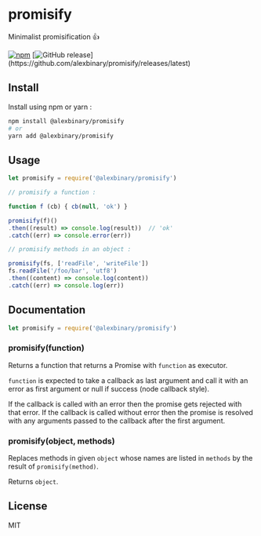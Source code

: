 # promisify

Minimalist promisification 👍

[![npm](https://img.shields.io/npm/v/@alexbinary/promisify.svg)](https://www.npmjs.com/package/@alexbinary/promisify)
[![GitHub release](https://img.shields.io/github/release/alexbinary/promisify.svg?label="github")](https://github.com/alexbinary/promisify/releases/latest)

## Install

Install using npm or yarn :

```bash
npm install @alexbinary/promisify
# or
yarn add @alexbinary/promisify
```

## Usage

```javascript
let promisify = require('@alexbinary/promisify')

// promisify a function :

function f (cb) { cb(null, 'ok') }

promisify(f)()
.then((result) => console.log(result))  // 'ok'
.catch((err) => console.error(err))

// promisify methods in an object :

promisify(fs, ['readFile', 'writeFile'])
fs.readFile('/foo/bar', 'utf8')
.then((content) => console.log(content))
.catch((err) => console.log(err))

```

## Documentation

```javascript
let promisify = require('@alexbinary/promisify')
```

### promisify(function)

Returns a function that returns a Promise with `function` as executor.

`function` is expected to take a callback as last argument and call it with an error as first argument or null if success (node callback style).

If the callback is called with an error then the promise gets rejected with that error.
If the callback is called without error then the promise is resolved with any arguments passed to the callback after the first argument.

### promisify(object, methods)

Replaces methods in given `object` whose names are listed in `methods` by the result of `promisify(method)`.

Returns `object`.

## License

MIT
